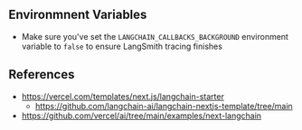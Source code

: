 ## Environmnent Variables
- Make sure you've set the `LANGCHAIN_CALLBACKS_BACKGROUND` environment variable to `false` to ensure LangSmith tracing finishes

## References
- https://vercel.com/templates/next.js/langchain-starter
  - https://github.com/langchain-ai/langchain-nextjs-template/tree/main
- https://github.com/vercel/ai/tree/main/examples/next-langchain